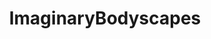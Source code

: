 ---
title: ImaginaryBodyscapes
crosslinks:
- ImaginaryArtists
- ImaginarySkyscapes
- ImaginaryMindscapes
---